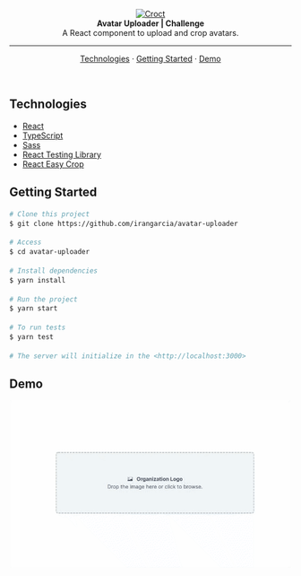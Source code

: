 <p align="center">
  <a href="https://croct.com">
    <img src="https://cdn.croct.io/brand/logo/repo-icon-green.svg" alt="Croct" height="80"/>
  </a>
  <br />
  <strong>Avatar Uploader | Challenge</strong>
  <br />
  A React component to upload and crop avatars.
</p>

<hr>

<p align="center">
  <a href="#technologies">Technologies</a> ·
  <a href="#getting-started">Getting Started</a> ·
  <a href="#demo">Demo</a>
</p>

<br/>

## Technologies

- [React](https://reactjs.org)
- [TypeScript](https://typescriptlang.org)
- [Sass](https://sass-lang.com/)
- [React Testing Library](https://testing-library.com/)
- [React Easy Crop](https://ricardo-ch.github.io/react-easy-crop/)

## Getting Started

```bash
# Clone this project
$ git clone https://github.com/irangarcia/avatar-uploader

# Access
$ cd avatar-uploader

# Install dependencies
$ yarn install

# Run the project
$ yarn start

# To run tests
$ yarn test

# The server will initialize in the <http://localhost:3000>
```

## Demo

<p align="center">
  <img src="./.github/demo.gif">
</p>
